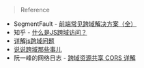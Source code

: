 
> Reference
- SegmentFault - [前端常见跨域解决方案（全）](https://segmentfault.com/a/1190000011145364)
- 知乎 - [什么是JS跨域访问？](https://www.zhihu.com/question/26376773)
- [详解js跨域问题](https://segmentfault.com/a/1190000000718840)
- [说说跨域那些事儿](https://itoss.me/2016/12/31/说说跨域那些事儿/)
- 阮一峰的网络日志 - [跨域资源共享 CORS 详解](http://www.ruanyifeng.com/blog/2016/04/cors.html)

